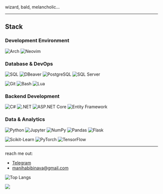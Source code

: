 wizard, bald, melancholic...

---

## Stack

### Development Environment
![Arch](https://img.shields.io/badge/Arch_Linux-1793D1?style=for-the-badge)
![Neovim](https://img.shields.io/badge/NeoVim-57A143?style=for-the-badge)

### Database & DevOps
![SQL](https://img.shields.io/badge/SQL-4479A1?style=for-the-badge)
![DBeaver](https://img.shields.io/badge/DBeaver-382923?style=for-the-badge)
![PostgreSQL](https://img.shields.io/badge/PostgreSQL-316192?style=for-the-badge)
![SQL Server](https://img.shields.io/badge/SQL_Server-CC2927?style=for-the-badge)


![Git](https://img.shields.io/badge/Git-F05032?style=for-the-badge)
![Bash](https://img.shields.io/badge/Bash-4EAA25?style=for-the-badge)
![Lua](https://img.shields.io/badge/Lua-2C2D72?style=for-the-badge)

### Backend Development
![C#](https://img.shields.io/badge/C%23-239120?style=for-the-badge)
![.NET](https://img.shields.io/badge/.NET-5C2D91?style=for-the-badge)
![ASP.NET Core](https://img.shields.io/badge/ASP.NET%20Core-5C2D91?style=for-the-badge)
![Entity Framework](https://img.shields.io/badge/Entity_Framework-5C2D91?style=for-the-badge)

### Data & Analytics
![Python](https://img.shields.io/badge/Python-3776AB?style=for-the-badge)
![Jupyter](https://img.shields.io/badge/Jupyter-F37626?style=for-the-badge)
![NumPy](https://img.shields.io/badge/NumPy-013243?style=for-the-badge)
![Pandas](https://img.shields.io/badge/Pandas-150458?style=for-the-badge)
![Flask](https://img.shields.io/badge/Flask-000000?style=for-the-badge)

![Scikit-Learn](https://img.shields.io/badge/scikit--learn-F7931E?style=for-the-badge)
![PyTorch](https://img.shields.io/badge/PyTorch-EE4C2C?style=for-the-badge)
![TensorFlow](https://img.shields.io/badge/TensorFlow-FF6F00?style=for-the-badge)


---

reach me out:
- [Telegram](https://t.me/maninava)
- manihabibinava@gmail.com


![Top Langs](https://github-readme-stats.vercel.app/api/top-langs/?username=mavantgarderc&layout=compact&show_icons=true&theme=dracula)

![](https://komarev.com/ghpvc/?username=ManiHNava&color=red&style=for-the-bridge&label=Visited+by)

<!-- -->
<!-- DB & DevOps -->
<!-- ![Redis](https://img.shields.io/badge/Redis-DC382D?style=for-the-badge) -->
<!-- ![Postman](https://img.shields.io/badge/Postman-FF6C37?style=for-the-badge) -->
<!-- ![Docker](https://img.shields.io/badge/Docker-2496ED?style=for-the-badge) -->

<!-- ### API & Architecture
![REST API](https://img.shields.io/badge/REST_API-02569B?style=for-the-badge)
![GraphQL](https://img.shields.io/badge/GraphQL-E10098?style=for-the-badge)
![Swagger](https://img.shields.io/badge/Swagger-85EA2D?style=for-the-badge)
![Microservices](https://img.shields.io/badge/Microservices-FF6B6B?style=for-the-badge) -->

<!-- ### Frontend Development
![HTML5](https://img.shields.io/badge/HTML5-E34F26?style=for-the-badge)
![CSS3](https://img.shields.io/badge/CSS3-1572B6?style=for-the-badge) -->

<!-- Data & Analytics ![Keras](https://img.shields.io/badge/Keras-D00000?style=for-the-badge) -->
